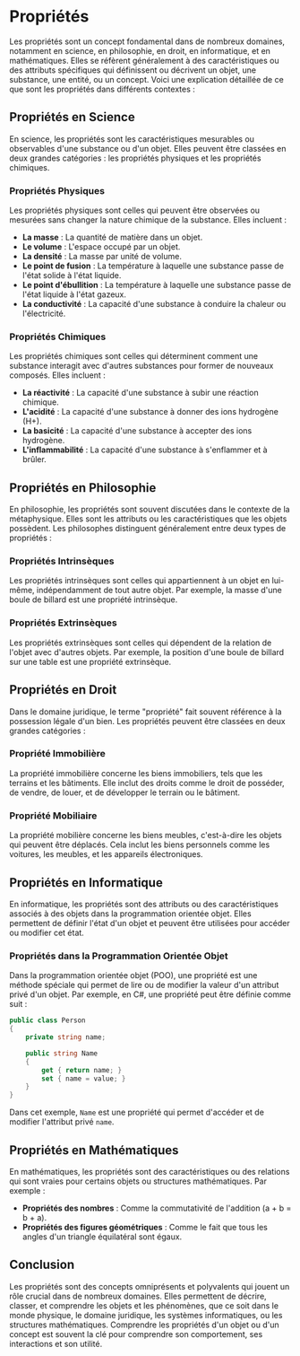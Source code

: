 # Propriétés

Les propriétés sont un concept fondamental dans de nombreux domaines, notamment en science, en philosophie, en droit, en informatique, et en mathématiques. Elles se réfèrent généralement à des caractéristiques ou des attributs spécifiques qui définissent ou décrivent un objet, une substance, une entité, ou un concept. Voici une explication détaillée de ce que sont les propriétés dans différents contextes :

## Propriétés en Science

En science, les propriétés sont les caractéristiques mesurables ou observables d'une substance ou d'un objet. Elles peuvent être classées en deux grandes catégories : les propriétés physiques et les propriétés chimiques.

### Propriétés Physiques

Les propriétés physiques sont celles qui peuvent être observées ou mesurées sans changer la nature chimique de la substance. Elles incluent :

- **La masse** : La quantité de matière dans un objet.
- **Le volume** : L'espace occupé par un objet.
- **La densité** : La masse par unité de volume.
- **Le point de fusion** : La température à laquelle une substance passe de l'état solide à l'état liquide.
- **Le point d'ébullition** : La température à laquelle une substance passe de l'état liquide à l'état gazeux.
- **La conductivité** : La capacité d'une substance à conduire la chaleur ou l'électricité.

### Propriétés Chimiques

Les propriétés chimiques sont celles qui déterminent comment une substance interagit avec d'autres substances pour former de nouveaux composés. Elles incluent :

- **La réactivité** : La capacité d'une substance à subir une réaction chimique.
- **L'acidité** : La capacité d'une substance à donner des ions hydrogène (H+).
- **La basicité** : La capacité d'une substance à accepter des ions hydrogène.
- **L'inflammabilité** : La capacité d'une substance à s'enflammer et à brûler.

## Propriétés en Philosophie

En philosophie, les propriétés sont souvent discutées dans le contexte de la métaphysique. Elles sont les attributs ou les caractéristiques que les objets possèdent. Les philosophes distinguent généralement entre deux types de propriétés :

### Propriétés Intrinsèques

Les propriétés intrinsèques sont celles qui appartiennent à un objet en lui-même, indépendamment de tout autre objet. Par exemple, la masse d'une boule de billard est une propriété intrinsèque.

### Propriétés Extrinsèques

Les propriétés extrinsèques sont celles qui dépendent de la relation de l'objet avec d'autres objets. Par exemple, la position d'une boule de billard sur une table est une propriété extrinsèque.

## Propriétés en Droit

Dans le domaine juridique, le terme "propriété" fait souvent référence à la possession légale d'un bien. Les propriétés peuvent être classées en deux grandes catégories :

### Propriété Immobilière

La propriété immobilière concerne les biens immobiliers, tels que les terrains et les bâtiments. Elle inclut des droits comme le droit de posséder, de vendre, de louer, et de développer le terrain ou le bâtiment.

### Propriété Mobiliaire

La propriété mobilière concerne les biens meubles, c'est-à-dire les objets qui peuvent être déplacés. Cela inclut les biens personnels comme les voitures, les meubles, et les appareils électroniques.

## Propriétés en Informatique

En informatique, les propriétés sont des attributs ou des caractéristiques associés à des objets dans la programmation orientée objet. Elles permettent de définir l'état d'un objet et peuvent être utilisées pour accéder ou modifier cet état.

### Propriétés dans la Programmation Orientée Objet

Dans la programmation orientée objet (POO), une propriété est une méthode spéciale qui permet de lire ou de modifier la valeur d'un attribut privé d'un objet. Par exemple, en C#, une propriété peut être définie comme suit :

```csharp
public class Person
{
    private string name;

    public string Name
    {
        get { return name; }
        set { name = value; }
    }
}
```

Dans cet exemple, `Name` est une propriété qui permet d'accéder et de modifier l'attribut privé `name`.

## Propriétés en Mathématiques

En mathématiques, les propriétés sont des caractéristiques ou des relations qui sont vraies pour certains objets ou structures mathématiques. Par exemple :

- **Propriétés des nombres** : Comme la commutativité de l'addition (a + b = b + a).
- **Propriétés des figures géométriques** : Comme le fait que tous les angles d'un triangle équilatéral sont égaux.

## Conclusion

Les propriétés sont des concepts omniprésents et polyvalents qui jouent un rôle crucial dans de nombreux domaines. Elles permettent de décrire, classer, et comprendre les objets et les phénomènes, que ce soit dans le monde physique, le domaine juridique, les systèmes informatiques, ou les structures mathématiques. Comprendre les propriétés d'un objet ou d'un concept est souvent la clé pour comprendre son comportement, ses interactions et son utilité.